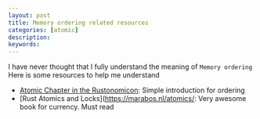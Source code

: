 ```yaml
---
layout: post
title: Memory ordering related resources
categories: [atomic]
description:
keywords:
---
```


I have never thought that I fully understand the meaning of `Memory ordering`
Here is some resources to help me understand

- [Atomic Chapter in the Rustonomicon](https://doc.rust-lang.org/nomicon/atomics.html): Simple introduction for ordering
- [Rust Atomics and Locks](<https://marabos.nl/atomics/>: Very awesome book for currency. Must read

